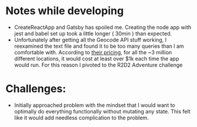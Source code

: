 # Notes while developing

- CreateReactApp and Gatsby has spoiled me. Creating the node app with jest and babel set up took a little longer ( 30min ) than expected.
- Unfortunately after getting all the Geocode API stuff working, I reexamined the text file and found it to be too many queries than I am comfortable with. According to [their pricing](https://developers.google.com/maps/documentation/geocoding/usage-and-billing), for all the ~3 million different locations, it would cost at least over \$1k each time the app would run. For this reason I pivoted to the R2D2 Adventure challenge

# Challenges:

- Initially approached problem with the mindset that I would want to optimally do everything functionally without mutating any state. This felt like it would add needless complication to the problem.
